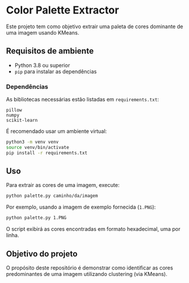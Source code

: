 # Color Palette Extractor

Este projeto tem como objetivo extrair uma paleta de cores dominante de uma imagem usando KMeans.

## Requisitos de ambiente

- Python 3.8 ou superior
- `pip` para instalar as dependências

### Dependências

As bibliotecas necessárias estão listadas em `requirements.txt`:

```
pillow
numpy
scikit-learn
```

É recomendado usar um ambiente virtual:

```bash
python3 -m venv venv
source venv/bin/activate
pip install -r requirements.txt
```

## Uso

Para extrair as cores de uma imagem, execute:

```bash
python palette.py caminho/da/imagem
```

Por exemplo, usando a imagem de exemplo fornecida (`1.PNG`):

```bash
python palette.py 1.PNG
```

O script exibirá as cores encontradas em formato hexadecimal, uma por linha.

## Objetivo do projeto

O propósito deste repositório é demonstrar como identificar as cores predominantes de uma imagem utilizando clustering (via KMeans). 

